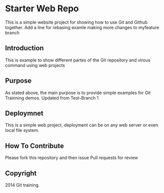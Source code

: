 # Starter Web Repo
 This is a simple website project for showing how to use Git and Github together. Add a line for rebasing examle
 making more changes to myfeature branch
 

## Introduction
 
 This is example to show different partes of the Git repository and virous command using web projects
 
 
## Purpose

As stated above, the main purpose is to provide simple examples for Git Trainning demos.
Updated from Test-Branch 1
## Deploymnet

This is a simple web project, deployment can be on any web server or even local file system.

## How To Contribute

Please fork this repository and then issue Pull requests for review

## Copyright

2014 Git training.

